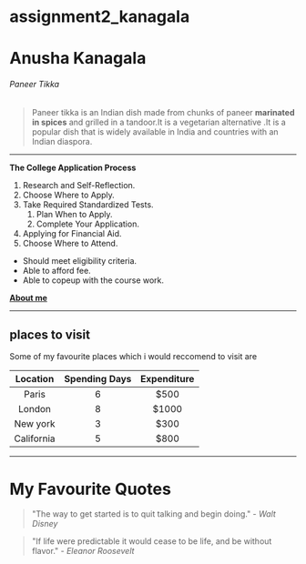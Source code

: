 # assignment2_kanagala
# Anusha Kanagala
###### Paneer Tikka
 >Paneer tikka is an Indian dish made from chunks of paneer **marinated in spices** and grilled in a tandoor.It is a vegetarian alternative .It is a popular dish that is widely available in India and countries with an Indian diaspora.

---
**The College Application Process**
 1. Research and Self-Reflection.
 2. Choose Where to Apply.
 3. Take Required Standardized Tests.
      1. Plan When to Apply. 
      2. Complete Your Application.
 4. Applying for Financial Aid.
 5. Choose Where to Attend.

- Should meet eligibility criteria.
- Able to afford fee.
- Able to copeup with the course work.

**[About me](AboutMe.md)**

---
## places to visit
Some of my favourite places which i would reccomend to visit are

| Location | Spending Days | Expenditure |
| :---: | :---: | :---: |
| Paris | 6 | $500 |
| London | 8 | $1000 |
| New york | 3 | $300 |
| California | 5 | $800 |

---
# My Favourite Quotes
> "The way to get started is to quit talking and begin doing." - *Walt Disney*

> "If life were predictable it would cease to be life, and be without flavor." - *Eleanor Roosevelt*
